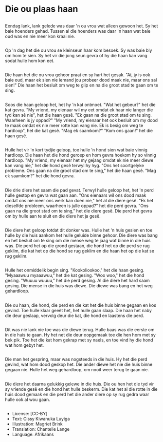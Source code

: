 # Die ou plaas haan

##
Eendag lank, lank gelede was daar
'n ou vrou wat alleen gewoon het.
Sy het baie hoenders gehad. Tussen
al die hoenders was daar 'n haan
wat baie oud was en nie meer kon
kraai nie.

##
Op 'n dag het die ou vrou se
kleinseun haar kom besoek. Sy was
baie bly om hom te sien. Sy het vir
die jong seun gevra of hy die haan
kan vang sodat hulle hom kon eet.

##
Die haan het die ou vrou gehoor
praat en sy hart het gesak. "Ai, jy is
ook baie oud, maar ek sien nie
iemand jou probeer dood maak nie,
maar ons sal sien!"
Die haan het besluit om weg te glip
en na die groot stad te gaan om te
sing.

##
Soos die haan geloop het, het hy 'n
kat ontmoet. "Wat het gebeur?" het
die kat gevra. "My vriend, my
eienaar wil my eet omdat ek haar
nie langer die tyd kan sê nie", het
die haan gesê. "Ek gaan na die
groot stad om te sing. Waarheen is
jy oppad?" "My vriend, my eienaar
het ook besluit om my dood te
maak omdat ek nie meer rotte kan
vang nie. Ek is besig om weg te
hardloop", het die kat gesê. "Mag
ek saamkom?" "Kom ons gaan!" het
die haan gesê.

##
Hulle het vir 'n kort tydjie geloop,
toe hulle 'n hond sien wat baie
vinnig hardloop. Die haan het die
hond geroep en hom gevra hoekom
hy so vinnig hardloop. "My vriend,
my eienaar het my gejaag omdat ek
nie meer diewe kan vang nie," het
die hond gesê terwyl hy hyg. "Ons
het soortgelyke probleme. Ons gaan
na die groot stad om te sing," het
die haan gesê. "Mag ek saamkom?"
het die hond gevra.

##
Die drie diere het saam die pad
gevat. Terwyl hulle geloop het, het
'n perd hulle gestop en gevra wat
gaan aan.
"Ons eienaars wil ons dood maak
omdat ons nie meer ons werk kan
doen nie," het al die diere gesê.
"Ek het dieselfde probleem,
waarheen is julle oppad?" het die
perd gevra.
"Ons gaan na die groot stad om te
sing," het die diere gesê.
Die perd het gevra om by hulle aan
te sluit en die diere het ja gesê.

##
Die diere het geloop totdat dit
donker was. Hulle het 'n huis gesien
en toe hulle by die huis aankom het
hulle geluide binne gehoor. Die
diere was bang en het besluit om te
sing om die mense weg te jaag wat
binne in die huis was.
Die perd het op die grond gestaan,
die hond het op die perd se rug
geklim, die kat het op die hond se
rug geklim en die haan het op die
kat se rug geklim.

##
Hulle het onmiddelik begin sing.
"Kookoliookoo," het die haan
gesing.
"Myaaawuu myaaawuu," het die kat
gesing.
"Woo woo," het die hond gesing.
"Wuuuu wuuuu," het die perd
gesing.
Al die diere het hard saam gesing.
Die mense in die huis was diewe.
Die diewe was bang en het weg
gehardloop.

##
Die ou haan, die hond, die perd en
die kat het die huis binne gegaan
en kos gevind. Toe hulle klaar geeët
het, het hulle gaan slaap. Die haan
het naby die deur geslaap, vervolg
deur die kat, die hond en laastens
die perd.

##
Dit was nie lank nie toe was die
diewe terug. Hulle baas was die
eerste om in die huis te gaan. Hy
het net die deur oopgemaak toe die
hen hom met sy bek pik. Toe het die
kat hom gekrap met sy naels, en
toe vind hy die hond wat hom gebyt
het.

##
Die man het gespring, maar was
nogsteeds in die huis. Hy het die
perd gevind, wat hom dood geskop
het. Die ander diewe het nie die
huis binne gegaan nie. Hulle het
weg gehardloop, om nooit weer
terug te gaan nie.

##
Die diere het daarna gelukkig
gelewe in die huis. Die ou hen het
die tyd vir sy vriende gesê en die
hond het hulle beskerm. Die kat het
al die rotte in die huis dood gemaak
en die perd het die ander diere op
sy rug gedra waar hulle ook al wou
gaan.

##
* License: [CC-BY]
* Text: Cissy Kiwanuka Luyiga
* Illustration: Magriet Brink
* Translation: Chantelle Lange
* Language: Afrikaans

